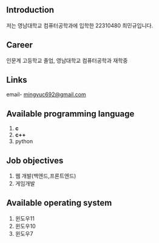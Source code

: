 
## Introduction
저는 영남대학교 컴퓨터공학과에 입학한 22310480 최민규입니다.

## Career
인문계 고등학교 졸업, 영남대학교 컴퓨터공학과 재학중

## Links
email- mingyuc692@gmail.com

## Available programming language
1. **c**
2. **c++**
3. python

## Job objectives
1. 웹 개발(백엔드,프론트엔드)
2. 게임개발

## Available operating system
1. 윈도우11
2. 윈도우10
3. 윈도우7


